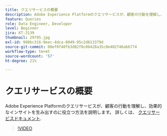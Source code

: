 ```yaml
---
title: クエリサービスの概要
description: Adobe Experience Platformのクエリサービスが、顧客の行動を理解し、効果的なインサイトを生み出すのに役立つ方法を説明します。
feature: Queries
role: Data Engineer, Developer
level: Beginner
jira: KT-3139
thumbnail: 29795.jpg
exl-id: 988bc316-9eec-4dca-8049-95c2d613379d
source-git-commit: 00ef0f40fb3d82f0c06428a35c0e402f46ab6774
workflow-type: tm+mt
source-wordcount: '57'
ht-degree: 21%

---
```


# クエリサービスの概要

Adobe Experience Platformのクエリサービスが、顧客の行動を理解し、効果的なインサイトを生み出すのに役立つ方法を説明します。 詳しくは、 [クエリサービスドキュメント](https://experienceleague.adobe.com/docs/experience-platform/query/home.html?lang=ja).

>[!VIDEO](https://video.tv.adobe.com/v/29795?learn=on)
